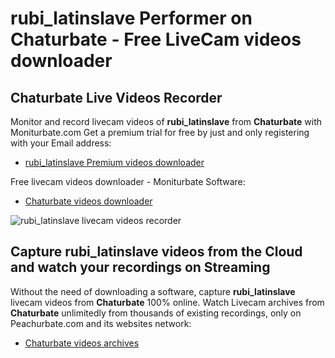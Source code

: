 # rubi_latinslave Performer on Chaturbate - Free LiveCam videos downloader

## Chaturbate Live Videos Recorder

Monitor and record livecam videos of **rubi_latinslave** from **Chaturbate** with Moniturbate.com
Get a premium trial for free by just and only registering with your Email address:
* [rubi_latinslave Premium videos downloader](https://moniturbate.com/request-demo-licence-key.html)

Free livecam videos downloader - Moniturbate Software:
* [Chaturbate videos downloader](https://moniturbate.com/moniturbate-download-software.html)

![rubi_latinslave livecam videos recorder](https://peachurnet.com/templates/moniturbate-software.png)


## Capture rubi_latinslave videos from the Cloud and watch your recordings on Streaming

Without the need of downloading a software, capture **rubi_latinslave** livecam videos from **Chaturbate** 100% online.
Watch Livecam archives from **Chaturbate** unlimitedly from thousands of existing recordings, only on Peachurbate.com and its websites network:
* [Chaturbate videos archives](https://peachurnet.com/)